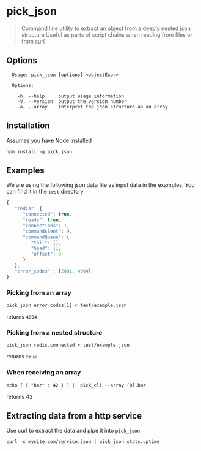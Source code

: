 # pick_json
> Command line utility to extract an object from a deeply nested json structure
> Useful as parts of script chains when reading from files or from curl

## Options
```
  Usage: pick_json [options] <objectExpr>

  Options:

    -h, --help     output usage information
    -V, --version  output the version number
    -a, --array    Interpret the json structure as an array
```

## Installation
Assumes you have Node installed
```
npm install -g pick_json
```

## Examples

We are using the following json data file as input data in the examples. You can find it in the `test` directory
```javascript
{
   "redis": {
      "connected": true,
      "ready": true,
      "connections": 1,
      "commandsSent": 9,
      "commandQueue": {
         "tail": [],
         "head": [],
         "offset": 0
      }
   },
   "error_codes" : [2001, 4004]
}
```

### Picking from an array
```
pick_json error_codes[1] < test/example.json
```
 returns `4004`

### Picking from a nested structure
```
pick_json redis.connected < test/example.json
```
returns `true`

### When receiving an array
```
echo [ { "bar" : 42 } ] |  pick_cli --array [0].bar 
```
returns 42

## Extracting data from a http service
Use curl to extract the data and pipe it into `pick_json`

```
curl -s mysite.com/service.json | pick_json stats.uptime 
```

